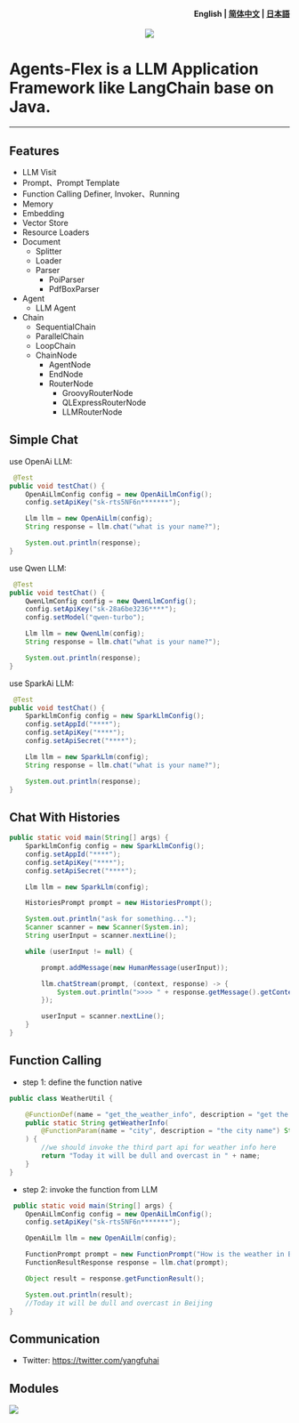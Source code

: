 <h4 align="right"><strong>English</strong> | <a href="./readme_zh.md">简体中文</a> | <a href="./readme_ja.md">日本語</a></h4>

<p align="center">
    <img src="./docs/assets/images/banner.png"/>
</p>


# Agents-Flex is a LLM Application Framework like LangChain base on Java.

---

## Features

- LLM Visit
- Prompt、Prompt Template
- Function Calling Definer, Invoker、Running
- Memory
- Embedding
- Vector Store
- Resource Loaders
- Document
  - Splitter
  - Loader
  - Parser
    - PoiParser
    - PdfBoxParser
- Agent
  - LLM Agent
- Chain
  - SequentialChain
  - ParallelChain
  - LoopChain
  - ChainNode
    - AgentNode
    - EndNode
    - RouterNode
      - GroovyRouterNode
      - QLExpressRouterNode
      - LLMRouterNode

## Simple Chat

use OpenAi LLM:

```java
 @Test
public void testChat() {
    OpenAiLlmConfig config = new OpenAiLlmConfig();
    config.setApiKey("sk-rts5NF6n*******");

    Llm llm = new OpenAiLlm(config);
    String response = llm.chat("what is your name?");

    System.out.println(response);
}
```


use Qwen LLM:

```java
 @Test
public void testChat() {
    QwenLlmConfig config = new QwenLlmConfig();
    config.setApiKey("sk-28a6be3236****");
    config.setModel("qwen-turbo");

    Llm llm = new QwenLlm(config);
    String response = llm.chat("what is your name?");

    System.out.println(response);
}
```


use SparkAi LLM:

```java
 @Test
public void testChat() {
    SparkLlmConfig config = new SparkLlmConfig();
    config.setAppId("****");
    config.setApiKey("****");
    config.setApiSecret("****");

    Llm llm = new SparkLlm(config);
    String response = llm.chat("what is your name?");

    System.out.println(response);
}
```

## Chat With Histories


```java
public static void main(String[] args) {
    SparkLlmConfig config = new SparkLlmConfig();
    config.setAppId("****");
    config.setApiKey("****");
    config.setApiSecret("****");

    Llm llm = new SparkLlm(config);

    HistoriesPrompt prompt = new HistoriesPrompt();

    System.out.println("ask for something...");
    Scanner scanner = new Scanner(System.in);
    String userInput = scanner.nextLine();

    while (userInput != null) {

        prompt.addMessage(new HumanMessage(userInput));

        llm.chatStream(prompt, (context, response) -> {
            System.out.println(">>>> " + response.getMessage().getContent());
        });

        userInput = scanner.nextLine();
    }
}
```

## Function Calling

- step 1: define the function native

```java
public class WeatherUtil {

    @FunctionDef(name = "get_the_weather_info", description = "get the weather info")
    public static String getWeatherInfo(
        @FunctionParam(name = "city", description = "the city name") String name
    ) {
        //we should invoke the third part api for weather info here
        return "Today it will be dull and overcast in " + name;
    }
}

```

- step 2: invoke the function from LLM

```java
 public static void main(String[] args) {
    OpenAiLlmConfig config = new OpenAiLlmConfig();
    config.setApiKey("sk-rts5NF6n*******");

    OpenAiLlm llm = new OpenAiLlm(config);

    FunctionPrompt prompt = new FunctionPrompt("How is the weather in Beijing today?", WeatherUtil.class);
    FunctionResultResponse response = llm.chat(prompt);

    Object result = response.getFunctionResult();

    System.out.println(result);
    //Today it will be dull and overcast in Beijing
}
```


## Communication

- Twitter: https://twitter.com/yangfuhai

## Modules

![](./docs/assets/images/modules.jpg)
